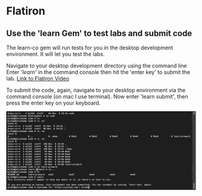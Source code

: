 # Flatiron

## Use the 'learn Gem' to test labs and submit code
The learn-co gem will run tests for you in the desktop development environment. 
It will let you test the labs.  

Navigate to your desktop development directory using the command line
Enter *'learn'* in the command console then hit the 
'enter key' to submit the lab.  [Link to Flatiron Video][1]

To submit the code, again, navigate to your desktop environment via the command console (on mac I use terminal). Now enter 'learn submit', then press the enter key on your keyboard.

![Terminal Console][image-1]

[1]:	https://www.youtube.com/watch?v=gHEQa-zfLYU&feature=youtu.be

[image-1]:	https://github.com/marti-dolce/Flatiron/blob/master/notes/2020-11-08_20-51-36.png "Using the 'learn-co' gem"